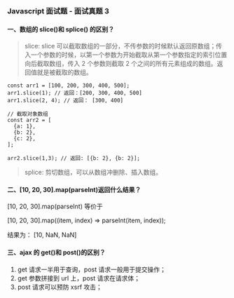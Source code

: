 ### Javascript 面试题 - 面试真题 3

#### 一、数组的 slice()和 splice() 的区别？

> slice: slice 可以截取数组的一部分，不传参数的时候默认返回原数组；传入一个参数的时候，以第一个参数为开始截取从第一个参数指定的索引位置向后截取数组，传入 2 个参数则截取 2 个之间的所有元素组成的数组。返回值就是被截取的数组。

```
const arr1 = [100, 200, 300, 400, 500];
arr1.slice(1); // 返回：[200, 300, 400, 500]
arr1.slice(2, 4); // 返回： [300, 400]

// 截取对象数组
const arr2 = [
  {a: 1},
  {b: 2},
  {c: 2},
];

arr2.slice(1,3); // 返回: [{b: 2}, {b: 2}];
```

> splice: 剪切数组，可以从数组冲删除、插入数组。

#### 二、[10, 20, 30].map(parseInt)返回什么结果？

[10, 20, 30].map(parseInt) 等价于

[10, 20, 30].map((item, index) => parseInt(item, index));

结果为： [10, NaN, NaN]

#### 三、ajax 的 get()和 post()的区别？

1. get 请求一半用于查询，post 请求一般用于提交操作；
2. get 参数拼接到 url 上，post 请求在请求体；
3. post 请求可以预防 xsrf 攻击；
